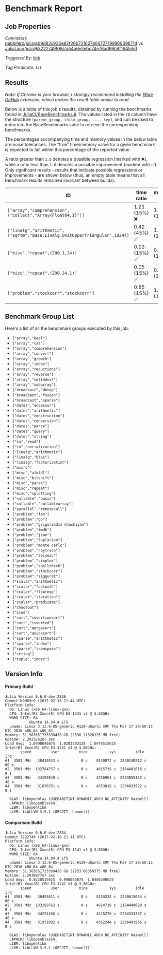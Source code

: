 # Benchmark Report

## Job Properties

*Commit(s):* [pabloferz/julia@b9d83c930e82f26b721627e0672719990939871d](https://github.com/pabloferz/julia/commit/b9d83c930e82f26b721627e0672719990939871d) vs [JuliaLang/julia@32227498867ab4a6e3ebd74e76ad99b9f164fe50](https://github.com/JuliaLang/julia/commit/32227498867ab4a6e3ebd74e76ad99b9f164fe50)

*Triggered By:* [link](https://github.com/JuliaLang/julia/pull/20635#issuecomment-280472032)

*Tag Predicate:* `ALL`

## Results

*Note: If Chrome is your browser, I strongly recommend installing the [Wide GitHub](https://chrome.google.com/webstore/detail/wide-github/kaalofacklcidaampbokdplbklpeldpj?hl=en)
extension, which makes the result table easier to read.*

Below is a table of this job's results, obtained by running the benchmarks found in
[JuliaCI/BaseBenchmarks.jl](https://github.com/JuliaCI/BaseBenchmarks.jl). The values
listed in the `ID` column have the structure `[parent_group, child_group, ..., key]`,
and can be used to index into the BaseBenchmarks suite to retrieve the corresponding
benchmarks.

The percentages accompanying time and memory values in the below table are noise tolerances. The "true"
time/memory value for a given benchmark is expected to fall within this percentage of the reported value.

A ratio greater than `1.0` denotes a possible regression (marked with :x:), while a ratio less
than `1.0` denotes a possible improvement (marked with :white_check_mark:). Only significant results - results
that indicate possible regressions or improvements - are shown below (thus, an empty table means that all
benchmark results remained invariant between builds).

| ID | time ratio | memory ratio |
|----|------------|--------------|
| `["array","comprehension",("collect","Array{Float64,1}")]` | 1.21 (15%) :x: | 1.00 (1%)  |
| `["linalg","arithmetic",("sqrtm","Base.LinAlg.UnitUpperTriangular",1024)]` | 0.42 (45%) :white_check_mark: | 1.00 (1%)  |
| `["misc","repeat",(200,1,24)]` | 0.03 (15%) :white_check_mark: | 0.09 (1%) :white_check_mark: |
| `["misc","repeat",(200,24,1)]` | 0.05 (15%) :white_check_mark: | 0.09 (1%) :white_check_mark: |
| `["problem","stockcorr","stockcorr"]` | 0.85 (15%) :white_check_mark: | 1.00 (1%)  |

## Benchmark Group List

Here's a list of all the benchmark groups executed by this job:

- `["array","bool"]`
- `["array","cat"]`
- `["array","comprehension"]`
- `["array","convert"]`
- `["array","growth"]`
- `["array","index"]`
- `["array","reductions"]`
- `["array","reverse"]`
- `["array","setindex!"]`
- `["array","subarray"]`
- `["broadcast","dotop"]`
- `["broadcast","fusion"]`
- `["broadcast","sparse"]`
- `["dates","accessor"]`
- `["dates","arithmetic"]`
- `["dates","construction"]`
- `["dates","conversion"]`
- `["dates","parse"]`
- `["dates","query"]`
- `["dates","string"]`
- `["io","read"]`
- `["io","serialization"]`
- `["linalg","arithmetic"]`
- `["linalg","blas"]`
- `["linalg","factorization"]`
- `["micro"]`
- `["misc","afoldl"]`
- `["misc","bitshift"]`
- `["misc","parse"]`
- `["misc","repeat"]`
- `["misc","splatting"]`
- `["nullable","basic"]`
- `["nullable","nullablearray"]`
- `["parallel","remotecall"]`
- `["problem","fem"]`
- `["problem","go"]`
- `["problem","grigoriadis khachiyan"]`
- `["problem","imdb"]`
- `["problem","json"]`
- `["problem","laplacian"]`
- `["problem","monte carlo"]`
- `["problem","raytrace"]`
- `["problem","seismic"]`
- `["problem","simplex"]`
- `["problem","spellcheck"]`
- `["problem","stockcorr"]`
- `["problem","ziggurat"]`
- `["scalar","arithmetic"]`
- `["scalar","fastmath"]`
- `["scalar","floatexp"]`
- `["scalar","iteration"]`
- `["scalar","predicate"]`
- `["shootout"]`
- `["simd"]`
- `["sort","insertionsort"]`
- `["sort","issorted"]`
- `["sort","mergesort"]`
- `["sort","quicksort"]`
- `["sparse","arithmetic"]`
- `["sparse","index"]`
- `["sparse","transpose"]`
- `["string"]`
- `["tuple","index"]`

## Version Info

#### Primary Build

```
Julia Version 0.6.0-dev.2836
Commit b9d83c9 (2017-02-16 21:44 UTC)
Platform Info:
  OS: Linux (x86_64-linux-gnu)
  CPU: Intel(R) Xeon(R) CPU E3-1241 v3 @ 3.50GHz
  WORD_SIZE: 64
           Ubuntu 14.04.4 LTS
  uname: Linux 3.13.0-85-generic #129-Ubuntu SMP Thu Mar 17 20:50:15 UTC 2016 x86_64 x86_64
Memory: 31.383651733398438 GB (2338.11328125 MB free)
Uptime: 2.2933262e7 sec
Load Avg:  1.0498046875  1.0283203125  1.0478515625
Intel(R) Xeon(R) CPU E3-1241 v3 @ 3.50GHz: 
       speed         user         nice          sys         idle          irq
#1  3501 MHz   38410533 s          0 s    8140872 s  2240140212 s         66 s
#2  3501 MHz  132784757 s          0 s    4815719 s  2154401816 s          8 s
#3  3501 MHz   34190048 s          0 s    4216961 s  2253855133 s         48 s
#4  3501 MHz   31876791 s          0 s    4353819 s  2256023522 s          8 s

  BLAS: libopenblas (USE64BITINT DYNAMIC_ARCH NO_AFFINITY Haswell)
  LAPACK: libopenblas64_
  LIBM: libopenlibm
  LLVM: libLLVM-3.9.1 (ORCJIT, haswell)

```

#### Comparison Build

```
Julia Version 0.6.0-dev.2834
Commit 3222749 (2017-02-16 21:11 UTC)
Platform Info:
  OS: Linux (x86_64-linux-gnu)
  CPU: Intel(R) Xeon(R) CPU E3-1241 v3 @ 3.50GHz
  WORD_SIZE: 64
           Ubuntu 14.04.4 LTS
  uname: Linux 3.13.0-85-generic #129-Ubuntu SMP Thu Mar 17 20:50:15 UTC 2016 x86_64 x86_64
Memory: 31.383651733398438 GB (2253.68359375 MB free)
Uptime: 2.2938977e7 sec
Load Avg:  0.9228515625  0.998046875  1.0400390625
Intel(R) Xeon(R) CPU E3-1241 v3 @ 3.50GHz: 
       speed         user         nice          sys         idle          irq
#1  3501 MHz   38495611 s          0 s    8150228 s  2240615034 s         66 s
#2  3501 MHz  133298762 s          0 s    4824719 s  2154449620 s          8 s
#3  3501 MHz   34274206 s          0 s    4225276 s  2254333397 s         48 s
#4  3501 MHz   31971002 s          0 s    4362244 s  2256491956 s          8 s

  BLAS: libopenblas (USE64BITINT DYNAMIC_ARCH NO_AFFINITY Haswell)
  LAPACK: libopenblas64_
  LIBM: libopenlibm
  LLVM: libLLVM-3.9.1 (ORCJIT, haswell)

```
